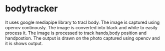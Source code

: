 # bodytracker
It uses google mediapipe library to tracl body.
The image is captured using opencv continously.
The image is converted into black and white to easily process it.
The image is processed to track hands,body position and handpostion.
The output is drawn on the photo captured using opencv and it is shows output.
